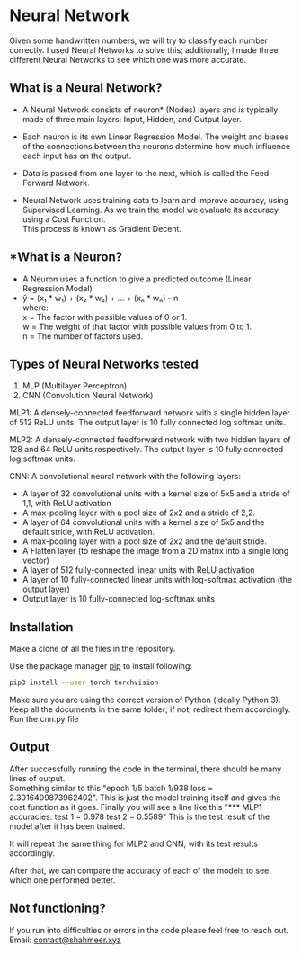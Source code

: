 # Neural Network

Given some handwritten numbers, we will try to classify each number correctly. I used Neural Networks to solve this; additionally, I made three different Neural Networks to see which one was more accurate.

## What is a Neural Network?
- A Neural Network consists of neuron* (Nodes) layers and is typically made of three main layers: Input, Hidden, and Output layer.

- Each neuron is its own Linear Regression Model. The weight and biases of the connections between the neurons determine how much influence each input has on the output.

- Data is passed from one layer to the next, which is called the Feed-Forward Network.

- Neural Network uses training data to learn and improve accuracy, using Supervised Learning. As we train the model we evaluate its accuracy using a Cost Function.<br>
This process is known as Gradient Decent.

## *What is a Neuron?
- A Neuron uses a function to give a predicted outcome (Linear Regression Model)<br>
- ŷ = (x₁ * w₁) + (x₂ * w₂) + ... + (xₙ * wₙ) - n<br>
where:<br>
x = The factor with possible values of 0 or 1.<br>
w = The weight of that factor with possible values from 0 to 1.<br>
n = The number of factors used.<br>

## Types of Neural Networks tested
1. MLP (Multilayer Perceptron)
2. CNN (Convolution Neural Network)

MLP1:
A densely-connected feedforward network with a single hidden layer of 512
ReLU units. The output layer is 10 fully connected log softmax
units.

MLP2:
A densely-connected feedforward network with two hidden layers of 128
and 64 ReLU units respectively. The output layer is 10 fully connected log softmax
units.

CNN:
A convolutional neural network with the following layers:
* A layer of 32 convolutional units with a kernel size of 5x5 and a stride of 1,1, with ReLU activation
* A max-pooling layer with a pool size of 2x2 and a stride of 2,2.
* A layer of 64 convolutional units with a kernel size of 5x5 and the default stride, with ReLU activation.
* A max-pooling layer with a pool size of 2x2 and the default stride.
* A Flatten layer (to reshape the image from a 2D matrix into a single long vector)
* A layer of 512 fully-connected linear units with ReLU activation
* A layer of 10 fully-connected linear units with log-softmax activation (the output layer)
* Output layer is 10 fully-connected log-softmax units

## Installation

Make a clone of all the files in the repository.

Use the package manager [pip](https://pip.pypa.io/en/stable/) to install following:

```bash
pip3 install --user torch torchvision 
```
Make sure you are using the correct version of Python (ideally Python 3).<br>
Keep all the documents in the same folder; if not, redirect them accordingly.<br>
Run the cnn.py file

## Output

After successfully running the code in the terminal, there should be many lines of output.<br>
Something similar to this "epoch 1/5 batch   1/938 loss = 2.3016409873962402".
This is just the model training itself and gives the cost function as it goes.
Finally you will see a line like this "*** MLP1 accuracies: test 1 = 0.978 test 2 = 0.5589"
This is the test result of the model after it has been trained.

It will repeat the same thing for MLP2 and CNN, with its test results accordingly.

After that, we can compare the accuracy of each of the models to see which one performed better.

## Not functioning?
If you run into difficulties or errors in the code please feel free to reach out.<br>
Email: contact@shahmeer.xyz
